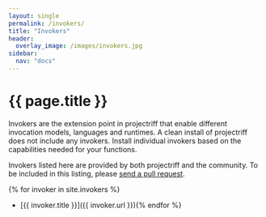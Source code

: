 ```yaml
---
layout: single
permalink: /invokers/
title: "Invokers"
header:
  overlay_image: /images/invokers.jpg
sidebar:
  nav: "docs"
---
```


# {{ page.title }}

Invokers are the extension point in projectriff that enable different invocation models, languages and runtimes. A clean install of projectriff does not include any invokers. Install individual invokers based on the capabilities needed for your functions.

Invokers listed here are provided by both projectriff and the community. To be included in this listing, please [send a pull request](https://github.com/projectriff/projectriff.io/pulls?q=is%3Aopen+is%3Apr+label%3Ainvoker).

{% for invoker in site.invokers %}
- [{{ invoker.title }}]({{ invoker.url }}){% endfor %}
